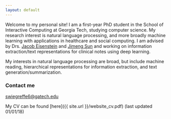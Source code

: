 ```yaml
---
layout: default
---
```


Welcome to my personal site! I am a first-year PhD student in the School of Interactive Computing at Georgia Tech, studying computer science. My research interest is natural language processing, and more broadly machine learning with applications in healthcare and social computing. I am advised by Drs. [Jacob Eisenstein](https://www.cc.gatech.edu/~jeisenst/)
 and [Jimeng Sun](http://www.sunlab.org/) and working on information extraction/text representations for clinical notes using deep learning. 
 
 My interests in natural language processing are broad, but include machine reading, hierarchical representations for information extraction, and text generation/summarization.

### Contact me

[swiegreffe6@gatech.edu](mailto:swiegreffe6@gatech.edu)

My CV can be found [here]({{ site.url }}/website_cv.pdf) (last updated 01/01/18)
